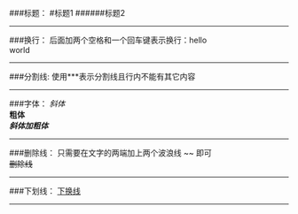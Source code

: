 ###标题：
#标题1
######标题2
***
###换行：
后面加两个空格和一个回车键表示换行：hello  
world
***
###分割线:
使用***表示分割线且行内不能有其它内容
***
###字体：
*斜体*  
**粗体**  
***斜体加粗体***
***
###删除线：
只需要在文字的两端加上两个波浪线 ~~ 即可  
~~删除线~~
***
###下划线：
<u>下换线<u>
***
###



